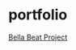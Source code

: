 # portfolio
[Bella Beat Project](https://github.com/fulljoinme/bellabeatproject/blob/main/index.md)
